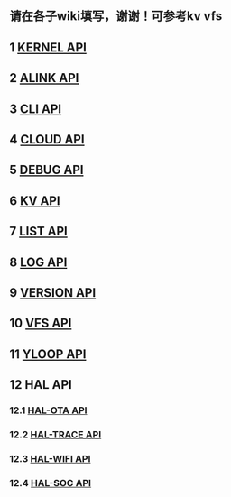 请在各子wiki填写，谢谢！可参考kv vfs
------
## 1 [KERNEL API](https://github.com/alibaba/AliOS/wiki/AliOS-API-KERNEL-Guide)
## 2 [ALINK API](https://github.com/alibaba/AliOS/wiki/AliOS-API-ALINK-Guide)
## 3 [CLI API](https://github.com/alibaba/AliOS/wiki/AliOS-API-CLI-Guide)
## 4 [CLOUD API](https://github.com/alibaba/AliOS/wiki/AliOS-API-CLOUD-Guide)
## 5 [DEBUG API](https://github.com/alibaba/AliOS/wiki/AliOS-API-DEBUG-Guide)
## 6 [KV API](https://github.com/alibaba/AliOS/wiki/AliOS-API-KV-Guide)
## 7 [LIST API](https://github.com/alibaba/AliOS/wiki/AliOS-API-LIST-Guide)
## 8 [LOG API](https://github.com/alibaba/AliOS/wiki/AliOS-API-LOG-Guide)
## 9 [VERSION API](https://github.com/alibaba/AliOS/wiki/AliOS-API-VERSION-Guide)
## 10 [VFS API](https://github.com/alibaba/AliOS/wiki/AliOS-API-VFS-Guide)
## 11 [YLOOP API](https://github.com/alibaba/AliOS/wiki/AliOS-API-YLOOP-Guide)
## 12 HAL API
  ### 12.1 [HAL-OTA API](https://github.com/alibaba/AliOS/wiki/AliOS-API-HAL-OTA-Guide)
  ### 12.2 [HAL-TRACE API](https://github.com/alibaba/AliOS/wiki/AliOS-API-HAL-TRACE-Guide)
  ### 12.3 [HAL-WIFI API](https://github.com/alibaba/AliOS/wiki/AliOS-API-HAL-WIFI-Guide)
  ### 12.4 [HAL-SOC API](https://github.com/alibaba/AliOS/wiki/AliOS-API-HAL-SOC-Guide)